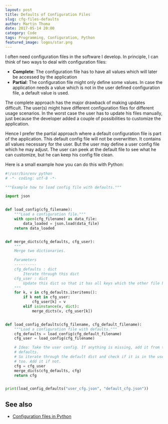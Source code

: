 ```yaml
---
layout: post
title: Defaults of Configuration Files
slug: cfg-files-defaults
author: Martin Thoma
date: 2017-05-14 20:00
category: Code
tags: Programming, Configuration, Python
featured_image: logos/star.png
---
```

I often need configuration files in the software I develop. In principle, I can
think of two ways to deal with configuration files:

* **Complete**: The configuration file has to have all values which will later
  be accessed by the application
* **Partial**: The configuration file might only define some values. In case
  the application needs a value which is not in the user defined configuration
  file, a default value is used.

The complete approach has the major drawback of making updates difficult. The
user(s) might have different configuration files for different usage scenarios.
In the worst case the user has to update his files manually, just because the
developer added a couple of possibilities to customize the application.

Hence I prefer the partial approach where a default configuration file is part
of the application. This default config file will not be overwritten. It
contains all values necessary for the user. But the user may define a user
config file which he may adjust. The user can peek at the default file to see
what he can customize, but he can keep his config file clean.

Here is a small example how you can do this with Python:

```python
#!/usr/bin/env python
# -*- coding: utf-8 -*-

"""Example how to load config file with defaults."""

import json


def load_config(cfg_filename):
    """Load a configuration file."""
    with open(cfg_filename) as data_file:
        data_loaded = json.load(data_file)
    return data_loaded


def merge_dicts(cfg_defaults, cfg_user):
    """
    Merge two dictionaries.

    Parameters
    ----------
    cfg_defaults : dict
        Iterate through this dict
    cfg_user : dict
        Update this dict so that it has all keys which the other file has.
    """
    for k, v in cfg_defaults.iteritems():
        if k not in cfg_user:
            cfg_user[k] = v
        elif isinstance(v, dict):
            merge_dicts(v, cfg_user[k])


def load_config_defaults(cfg_filename, cfg_default_filename):
    """Load a configuration file with defaults."""
    cfg_defaults = load_config(cfg_default_filename)
    cfg_user = load_config(cfg_filename)

    # Idea: Take the user config. If anything is missing, add it from the
    # defaults.
    # So iterate through the default dict and check if it is in the user dict,
    # too. Add it if not.
    cfg = cfg_user
    merge_dicts(cfg_defaults, cfg)
    return cfg


print(load_config_defaults("user_cfg.json", "default_cfg.json"))
```


## See also

* [Configuration files in Python](https://martin-thoma.com/configuration-files-in-python/)
